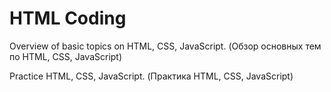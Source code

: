 # HTML Coding #

Overview of basic topics on HTML, CSS, JavaScript. (Обзор основных тем по HTML, CSS, JavaScript)

Practice HTML, CSS, JavaScript. (Практика HTML, CSS, JavaScript)